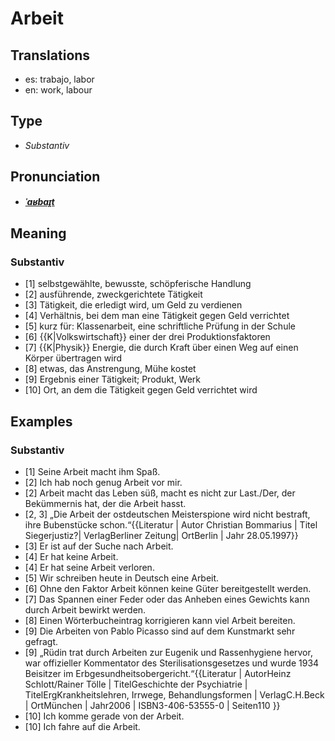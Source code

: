 # Arbeit
## Translations
- es: trabajo, labor
- en: work, labour
## Type
- _Substantiv_
## Pronunciation
- **_[ˈaʁbaɪ̯t](https://commons.wikimedia.org/wiki/File:De-Arbeit.ogg)_**
## Meaning
### Substantiv
- [1] selbstgewählte, bewusste, schöpferische Handlung
- [2] ausführende, zweckgerichtete Tätigkeit
- [3] Tätigkeit, die erledigt wird, um Geld zu verdienen
- [4] Verhältnis, bei dem man eine Tätigkeit gegen Geld verrichtet
- [5] kurz für: Klassenarbeit, eine schriftliche Prüfung in der Schule
- [6] {{K|Volkswirtschaft}} einer der drei Produktionsfaktoren
- [7] {{K|Physik}} Energie, die durch Kraft über einen Weg auf einen Körper übertragen wird
- [8] etwas, das Anstrengung, Mühe kostet
- [9] Ergebnis einer Tätigkeit; Produkt, Werk
- [10] Ort, an dem die Tätigkeit gegen Geld verrichtet wird
## Examples
### Substantiv
- [1] Seine Arbeit macht ihm Spaß.
- [2] Ich hab noch genug Arbeit vor mir.
- [2] Arbeit macht das Leben süß, macht es nicht zur Last./Der, der Bekümmernis hat, der die Arbeit hasst.
- [2, 3] „Die Arbeit der ostdeutschen Meisterspione wird nicht bestraft, ihre Bubenstücke schon.“<ref>{{Literatur | Autor Christian Bommarius | Titel Siegerjustiz?| VerlagBerliner Zeitung| OrtBerlin | Jahr 28.05.1997}}</ref>
- [3] Er ist auf der Suche nach Arbeit.
- [4] Er hat keine Arbeit.
- [4] Er hat seine Arbeit verloren.
- [5] Wir schreiben heute in Deutsch eine Arbeit.
- [6] Ohne den Faktor Arbeit können keine Güter bereitgestellt werden.
- [7] Das Spannen einer Feder oder das Anheben eines Gewichts kann durch Arbeit bewirkt werden.
- [8] Einen Wörterbucheintrag korrigieren kann viel Arbeit bereiten.
- [9] Die Arbeiten von Pablo Picasso sind auf dem Kunstmarkt sehr gefragt.
- [9] „Rüdin trat durch Arbeiten zur Eugenik und Rassenhygiene hervor, war offizieller Kommentator des Sterilisationsgesetzes und wurde 1934 Beisitzer im Erbgesundheitsobergericht.“<ref>{{Literatur | AutorHeinz Schlott/Rainer Tölle | TitelGeschichte der Psychiatrie | TitelErgKrankheitslehren, Irrwege, Behandlungsformen | VerlagC.H.Beck | OrtMünchen | Jahr2006 | ISBN3-406-53555-0 | Seiten110 }}</ref>
- [10] Ich komme gerade von der Arbeit.
- [10] Ich fahre auf die Arbeit.
